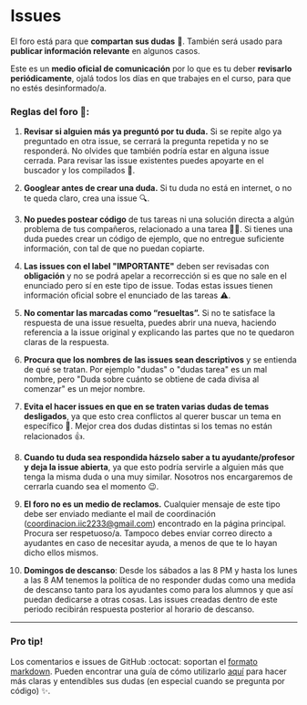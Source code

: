  # Issues

El foro está para que **compartan sus dudas** 🤔. También será usado para **publicar información relevante** en algunos casos. 

Este es un **medio oficial de comunicación** por lo que es tu deber **revisarlo periódicamente**, ojalá todos los días en que trabajes en el curso, para que no estés desinformado/a.


### Reglas del foro 📏:

 1. **Revisar si alguien más ya preguntó por tu duda.** Si se repite algo ya preguntado en otra issue, se cerrará la pregunta repetida y no se responderá. No olvides que también podría estar en alguna issue cerrada. Para revisar las issue existentes puedes apoyarte en el buscador y los compilados 📖.

1. **Googlear antes de crear una duda.** Si tu duda no está en internet, o no te queda claro, crea una issue 🔍.

1. **No puedes postear código** de tus tareas ni una solución directa a algún problema de tus compañeros, relacionado a una tarea 🙅‍♂️. Si tienes una duda puedes crear un código de ejemplo, que no entregue suficiente información, con tal de que no puedan copiarte.

1. **Las issues con el label "IMPORTANTE"** deben ser revisadas con **obligación** y no se podrá apelar a recorrección si es que no sale en el enunciado pero sí en este tipo de issue. Todas estas issues tienen información oficial sobre el enunciado de las tareas ⚠️.

1. **No comentar las marcadas como “resueltas”.** Si no te satisface la respuesta de una issue resuelta, puedes abrir una nueva, haciendo referencia a la issue original y explicando las partes que no te quedaron claras de la respuesta.

1. **Procura que los nombres de las issues sean descriptivos** y se entienda de qué se tratan. Por ejemplo "dudas" o "dudas tarea" es un mal nombre, pero "Duda sobre cuánto se obtiene de cada divisa al comenzar" es un mejor nombre.

1. **Evita el hacer issues en que en se traten varias dudas de temas desligados**, ya que esto crea conflictos al querer buscar un tema en específico 😬. Mejor crea dos dudas distintas si los temas no están relacionados 👍.

1. **Cuando tu duda sea respondida házselo saber a tu ayudante/profesor y deja la issue abierta**, ya que esto podría servirle a alguien más que tenga la misma duda o una muy similar. Nosotros nos encargaremos de cerrarla cuando sea el momento 😉.

1. **El foro no es un medio de reclamos.** Cualquier mensaje de este tipo debe ser enviado mediante el mail de coordinación (coordinacion.iic2233@gmail.com) encontrado en la página principal. Procura ser respetuoso/a. Tampoco debes enviar correo directo a ayudantes en caso de necesitar ayuda, a menos de que te lo hayan dicho ellos mismos.

1. **Domingos de descanso**: Desde los sábados a las 8 PM y hasta los lunes a las 8 AM tenemos la política de no responder dudas como una medida de descanso tanto para los ayudantes como para los alumnos y que así puedan dedicarse a otras cosas. Las issues creadas dentro de este periodo recibirán respuesta posterior al horario de descanso.

-----

### Pro tip!

Los comentarios e issues de GitHub :octocat: soportan el [formato markdown](https://es.wikipedia.org/wiki/Markdown). Pueden encontrar una guía de cómo utilizarlo [aquí](https://guides.github.com/features/mastering-markdown/) para hacer más claras y entendibles sus dudas (en especial cuando se pregunta por código) ✨. 
